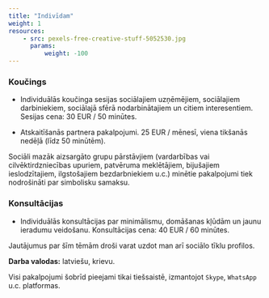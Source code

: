 ```yaml
---
title: "Indivīdam"
weight: 1
resources:
    - src: pexels-free-creative-stuff-5052530.jpg
      params:
          weight: -100
---
```


### Koučings

- Individuālās koučinga sesijas sociālajiem uzņēmējiem, sociālajiem darbiniekiem, sociālajā sfērā nodarbinātajiem un citiem interesentiem. Sesijas cena: 30 EUR / 50 minūtes.

- Atskaitīšanās partnera pakalpojumi. 25 EUR / mēnesī, viena tikšanās nedēļā (līdz 50 minūtēm).

Sociāli mazāk aizsargāto grupu pārstāvjiem (vardarbības vai cilvēktirdzniecības upuriem, patvēruma meklētājiem, bijušajiem ieslodzītajiem, ilgstošajiem bezdarbniekiem u.c.) minētie pakalpojumi tiek nodrošināti par simbolisku samaksu. 


### Konsultācijas 

- Individuālās konsultācijas par minimālismu, domāšanas kļūdām un jaunu ieradumu veidošanu. Konsultācijas cena: 40 EUR / 60 minūtes.

Jautājumus par šīm tēmām droši varat uzdot man arī sociālo tīklu profilos. 


**Darba valodas:** latviešu, krievu. 

Visi pakalpojumi šobrīd pieejami tikai tiešsaistē, izmantojot `Skype`, `WhatsApp` u.c. platformas.


